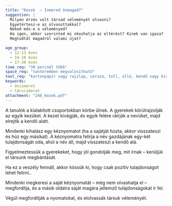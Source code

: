 ```yaml
---
title: "Kezek  – Ismered önmagad?"
suggestion: | 
  Milyen érzés volt társad véleményét olvasni?
  Egyetértesz-e az olvasottakkal?
  Neked más-e a véleményed?
  Ha igen, akkor szerinted mi okozhatja az eltérést? Kinek van igaza?
  Megtudtál magadról valami újat?

age_group:
  - 12-13 éves
  - 14-16 éves
  - 17-20 éves
time_req: "30 percnél több"
space_req: "tanteremben megvalósítható"
tool_req: "kartonpapír vagy rajzlap, ceruza, toll, olló, kendő vagy kisebb anyagdarab"
keywords: 
  - önismeret
  - társismeret
attachment: "246_kezek.pdf"
---
```


A tanulók a kialakított csoportokban körbe ülnek. A gyerekek körülrajzolják az egyik kezüket. A kezet kivágják, és egyik felére ráírják a nevüket, majd elrejtik a kendő alatt.

Mindenki kihalász egy kéznyomatot (ha a sajátját húzta, akkor visszateszi és húz egy másikat). A kéznyomatra felírja a név gazdájának egy-két tulajdonságát oda, ahol a név áll, majd visszateszi a kendő alá.

Figyelmeztessük a gyerekeket, hogy jól gondolják meg, mit írnak – kerüljük el társunk megbántását.

Ha ez a veszély fennáll, akkor kössük ki, hogy csak pozitív tulajdonságot lehet felírni..

Mindenki megkeresi a saját kéznyomatát – még nem olvashatja el – megfordítja, és a másik oldalra saját magára jellemző tulajdonságokat ír fel.

Végül megfordítják a nyomatokat, és elolvassák társuk véleményét.
  
  
